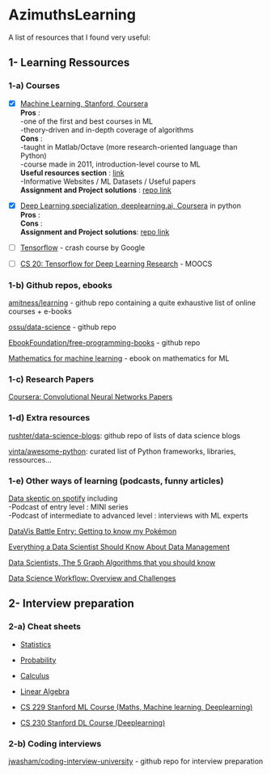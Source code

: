 # AzimuthsLearning

A list of resources that I found very useful:

## 1- Learning Ressources
### 1-a) Courses
- [x] [Machine Learning, Stanford, Coursera](https://www.coursera.org/learn/machine-learninfg/home/welcome) <br />
**Pros** : <br />
-one of the first and best courses in ML <br />
-theory-driven and in-depth coverage of algorithms <br />
**Cons** : <br />
-taught in Matlab/Octave (more research-oriented language than Python) <br />
-course made in 2011, introduction-level course to ML <br />
**Useful resources section** : [link](https://www.coursera.org/learn/machine-learning/resources/NrY2G) <br />
-Informative Websites / ML Datasets / Useful papers <br />
**Assignment and Project solutions** : [repo link](https://github.com/kevinzous/AzimuthsLearning/tree/master/MOOCS2_Deep_Learning_Deeplearningai) <br />

- [x] [Deep Learning specialization, deeplearning.ai, Coursera](https://www.coursera.org/specializations/deep-learning) in python <br />
**Pros** : <br />
**Cons** : <br />
**Assignment and Project solutions**: [repo link](https://github.com/kevinzous/AzimuthsLearning/tree/master/MOOCS1_Machine%20Learning_Stanford)

- [ ] [Tensorflow](https://developers.google.com/machine-learning/crash-course/) - crash course by Google 

- [ ] [CS 20: Tensorflow for Deep Learning Research](http://web.stanford.edu/class/cs20si/syllabus.html) - MOOCS 

### 1-b) Github repos, ebooks
[amitness/learning](https://github.com/amitness/learning) - github repo containing a quite exhaustive list of online courses + e-books 

[ossu/data-science](https://github.com/ossu/data-science#curriculum) - github repo

[EbookFoundation/free-programming-books](https://github.com/EbookFoundation/free-programming-books) - github repo

[Mathematics for machine learning](https://mml-book.github.io/book/mml-book.pdf) - ebook on mathematics for ML

### 1-c) Research Papers 

[Coursera: Convolutional Neural Networks Papers](https://gist.github.com/rubychilds/d9137168d0843f4a8071727e67a5816c)

### 1-d) Extra resources 
[rushter/data-science-blogs](https://github.com/rushter/data-science-blogs?fbclid=IwAR2rjw3Q2hCLJHLVt3jN685t38O6PpRP3ckPysa2FKCtfNjgEM-fMS-k1yQ): github repo of lists of data science blogs

[vinta/awesome-python](https://github.com/vinta/awesome-python): curated list of Python frameworks, libraries, ressources... 

### 1-e) Other ways of learning (podcasts, funny articles) 

[Data skeptic on spotify](https://open.spotify.com/show/1BZN7H3ikovSejhwQTzNm4) including <br /> 
-Podcast of entry level : MINI series <br />
-Podcast of intermediate to advanced level : interviews with ML experts

[DataVis Battle Entry: Getting to know my Pokémon](https://towardsdatascience.com/reddit-datavis-entry-getting-to-know-my-pok%C3%A9mon-e0bcf4b4b803)

[Everything a Data Scientist Should Know About Data Management](https://towardsdatascience.com/everything-a-data-scientist-should-know-aboutsedata-management-6877788c6a42)

[Data Scientists, The 5 Graph Algorithms that you should know](https://towardsdatascience.com/data-scientists-the-five-graph-algorithms-that-you-should-know-30f454fa5513)

[Data Science Workflow: Overview and Challenges](https://cacm.acm.org/blogs/blog-cacm/169199-data-science-workflow-overview-and-challenges/fulltext)


## 2- Interview preparation

### 2-a) Cheat sheets
- [Statistics](http://web.mit.edu/~csvoss/Public/usabo/stats_handout.pdf) 
- [Probability](https://static1.squarespace.com/static/54bf3241e4b0f0d81bf7ff36/t/55e9494fe4b011aed10e48e5/1441352015658/probability_cheatsheet.pdf)
- [Calculus](http://tutorial.math.lamar.edu/pdf/Calculus_Cheat_Sheet_All.pdf)
- [Linear Algebra](https://www.souravsengupta.com/cds2016/lectures/Savov_Notes.pdf)

- [CS 229 Stanford ML Course (Maths, Machine learning, Deeplearning)](https://github.com/afshinea/stanford-cs-229-machine-learning?fbclid=IwAR0UvmdWFmvk9UarO6Lpx6kXGqwpnEJ9KwySLtGDVeNnyCd82l8bideaUDc)
- [CS 230 Stanford DL Course (Deeplearning)](https://github.com/afshinea/stanford-cs-230-deep-learning/blob/master/en/super-cheatsheet-deep-learning.pdf)

### 2-b) Coding interviews
[jwasham/coding-interview-university](https://github.com/jwasham/coding-interview-university) - github repo for interview preparation



